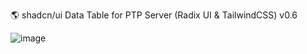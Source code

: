 🌎 shadcn/ui Data Table for PTP Server (Radix UI & TailwindCSS) v0.6

![image](https://github.com/vtonu/my-grid-app/assets/56773210/49509488-7bad-4e80-891c-20e8951a8f74)
